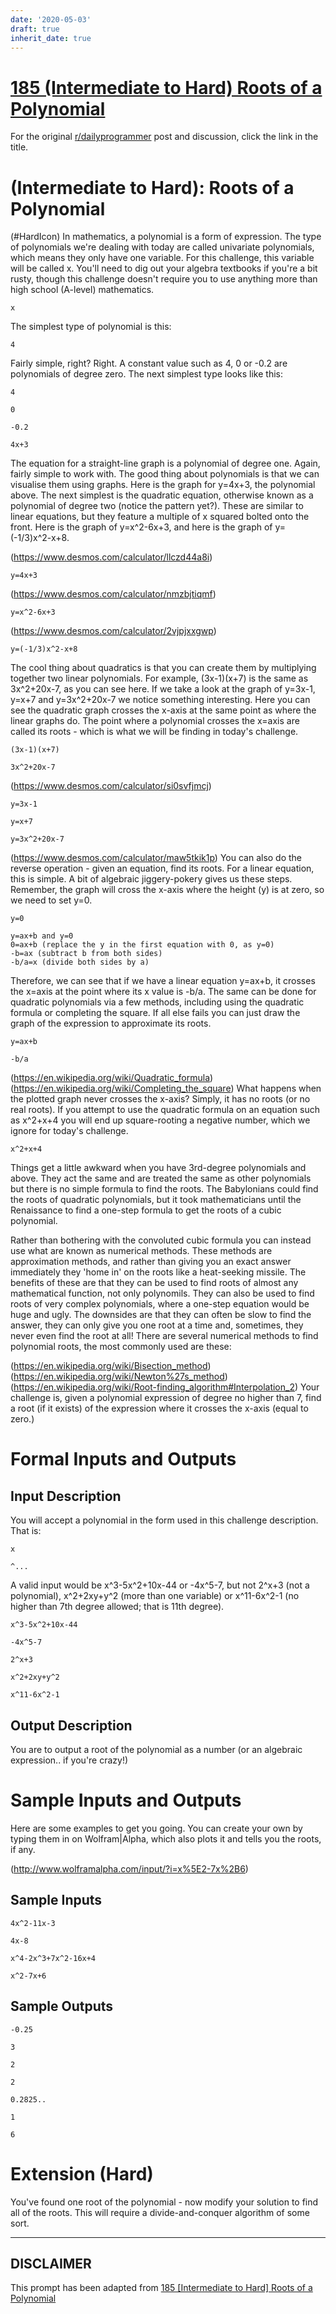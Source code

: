 ```yaml
---
date: '2020-05-03'
draft: true
inherit_date: true
---
```


# [185 (Intermediate to Hard) Roots of a Polynomial](https://www.reddit.com/r/dailyprogrammer/comments/2k7mnn/10242014_challenge_185_intermediate_to_hard_roots/)

For the original [r/dailyprogrammer](https://www.reddit.com/r/dailyprogrammer/) post and discussion, click the link in the title.

#  (Intermediate to Hard): Roots of a Polynomial
(#HardIcon)
In mathematics, a polynomial is a form of expression. The type of polynomials we're dealing with today are called univariate polynomials, which means they only have one variable. For this challenge, this variable will be called x. You'll need to dig out your algebra textbooks if you're a bit rusty, though this challenge doesn't require you to use anything more than high school (A-level) mathematics.


```
x
```
The simplest type of polynomial is this:


```
4
```
Fairly simple, right? Right. A constant value such as 4, 0 or -0.2 are polynomials of degree zero.  The next simplest type looks like this:


```
4
```

```
0
```

```
-0.2
```

```
4x+3
```
The equation for a straight-line graph is a polynomial of degree one. Again, fairly simple to work with. The good thing about polynomials is that we can visualise them using graphs. Here is the graph for y=4x+3, the polynomial above. The next simplest is the quadratic equation, otherwise known as a polynomial of degree two (notice the pattern yet?). These are similar to linear equations, but they feature a multiple of x squared bolted onto the front. Here is the graph of y=x^2-6x+3, and here is the graph of y=(-1/3)x^2-x+8.

(https://www.desmos.com/calculator/llczd44a8i)

```
y=4x+3
```
(https://www.desmos.com/calculator/nmzbjtiqmf)

```
y=x^2-6x+3
```
(https://www.desmos.com/calculator/2vjpjxxgwp)

```
y=(-1/3)x^2-x+8
```
The cool thing about quadratics is that you can create them by multiplying together two linear polynomials. For example, (3x-1)(x+7) is the same as 3x^2+20x-7, as you can see here. If we take a look at the graph of y=3x-1, y=x+7 and y=3x^2+20x-7 we notice something interesting. Here you can see the quadratic graph crosses the x-axis at the same point as where the linear graphs do. The point where a polynomial crosses the x=axis are called its roots - which is what we will be finding in today's challenge.


```
(3x-1)(x+7)
```

```
3x^2+20x-7
```
(https://www.desmos.com/calculator/si0svfjmcj)

```
y=3x-1
```

```
y=x+7
```

```
y=3x^2+20x-7
```
(https://www.desmos.com/calculator/maw5tkik1p)
You can also do the reverse operation - given an equation, find its roots. For a linear equation, this is simple. A bit of algebraic jiggery-pokery gives us these steps. Remember, the graph will cross the x-axis where the height (y) is at zero, so we need to set y=0.


```
y=0
```

```
y=ax+b and y=0
0=ax+b (replace the y in the first equation with 0, as y=0)
-b=ax (subtract b from both sides)
-b/a=x (divide both sides by a)
```
Therefore, we can see that if we have a linear equation y=ax+b, it crosses the x=axis at the point where its x value is -b/a. The same can be done for quadratic polynomials via a few methods, including using the quadratic formula or completing the square. If all else fails you can just draw the graph of the expression to approximate its roots.


```
y=ax+b
```

```
-b/a
```
(https://en.wikipedia.org/wiki/Quadratic_formula)
(https://en.wikipedia.org/wiki/Completing_the_square)
What happens when the plotted graph never crosses the x-axis? Simply, it has no roots (or no real roots). If you attempt to use the quadratic formula on an equation such as x^2+x+4 you will end up square-rooting a negative number, which we ignore for today's challenge.


```
x^2+x+4
```
Things get a little awkward when you have 3rd-degree polynomials and above. They act the same and are treated the same as other polynomials but there is no simple formula to find the roots. The Babylonians could find the roots of quadratic polynomials, but it took mathematicians until the Renaissance to find a one-step formula to get the roots of a cubic polynomial.

Rather than bothering with the convoluted cubic formula you can instead use what are known as numerical methods. These methods are approximation methods, and rather than giving you an exact answer immediately they 'home in' on the roots like a heat-seeking missile. The benefits of these are that they can be used to find roots of almost any mathematical function, not only polynomils. They can also be used to find roots of very complex polynomials, where a one-step equation would be huge and ugly. The downsides are that they can often be slow to find the answer, they can only give you one root at a time and, sometimes, they never even find the root at all! There are several numerical methods to find polynomial roots, the most commonly used are these:

(https://en.wikipedia.org/wiki/Bisection_method)
(https://en.wikipedia.org/wiki/Newton%27s_method)
(https://en.wikipedia.org/wiki/Root-finding_algorithm#Interpolation_2)
Your challenge is, given a polynomial expression of degree no higher than 7, find a root (if it exists) of the expression where it crosses the x-axis (equal to zero.)

# Formal Inputs and Outputs
## Input Description
You will accept a polynomial in the form used in this challenge description. That is:


```
x
```

```
^...
```
A valid input would be x^3-5x^2+10x-44 or -4x^5-7, but not 2^x+3 (not a polynomial), x^2+2xy+y^2 (more than one variable) or x^11-6x^2-1 (no higher than 7th degree allowed; that is 11th degree).


```
x^3-5x^2+10x-44
```

```
-4x^5-7
```

```
2^x+3
```

```
x^2+2xy+y^2
```

```
x^11-6x^2-1
```
## Output Description
You are to output a root of the polynomial as a number (or an algebraic expression.. if you're crazy!)

# Sample Inputs and Outputs
Here are some examples to get you going. You can create your own by typing them in on Wolfram|Alpha, which also plots it and tells you the roots, if any.

(http://www.wolframalpha.com/input/?i=x%5E2-7x%2B6)
## Sample Inputs

```
4x^2-11x-3
```

```
4x-8
```

```
x^4-2x^3+7x^2-16x+4
```

```
x^2-7x+6
```
## Sample Outputs

```
-0.25
```

```
3
```

```
2
```

```
2
```

```
0.2825..
```

```
1
```

```
6
```
# Extension (Hard)
You've found one root of the polynomial - now modify your solution to find all of the roots. This will require a divide-and-conquer algorithm of some sort.


----
## **DISCLAIMER**
This prompt has been adapted from [185 [Intermediate to Hard] Roots of a Polynomial](https://www.reddit.com/r/dailyprogrammer/comments/2k7mnn/10242014_challenge_185_intermediate_to_hard_roots/
)

